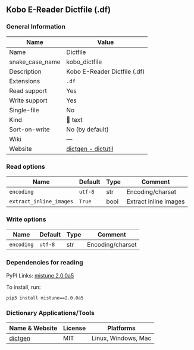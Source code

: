 
## Kobo E-Reader Dictfile (.df) ##

### General Information ###
Name | Value
---- | -------
Name | Dictfile
snake_case_name | kobo_dictfile
Description | Kobo E-Reader Dictfile (.df)
Extensions | `.df`
Read support | Yes
Write support | Yes
Single-file | No
Kind | 📝 text
Sort-on-write | No (by default)
Wiki | ―
Website | [dictgen - dictutil](https://pgaskin.net/dictutil/dictgen/#dictfile-format)


### Read options ###
Name | Default | Type | Comment
---- | ------- | ---- | -------
`encoding` | `utf-8` | str | Encoding/charset
`extract_inline_images` | `True` | bool | Extract inline images

### Write options ###
Name | Default | Type | Comment
---- | ------- | ---- | -------
`encoding` | `utf-8` | str | Encoding/charset

### Dependencies for reading ###
PyPI Links: [mistune 2.0.0a5](https://pypi.org/project/mistune/2.0.0a5)

To install, run:

    pip3 install mistune==2.0.0a5



### Dictionary Applications/Tools ###
Name & Website | License | Platforms
-------------- | ------- | ---------
[dictgen](https://pgaskin.net/dictutil/dictgen/) | MIT | Linux, Windows, Mac
